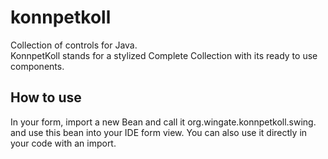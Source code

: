 # konnpetkoll
Collection of controls for Java.<br />
KonnpetKoll stands for a stylized Complete Collection with its ready to use components.
## How to use
In your form, import a new Bean and call it org.wingate.konnpetkoll.swing.<wanted-component> and use this bean into your IDE form view. You can also use it directly in your code with an import.
